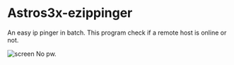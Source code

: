 # Astros3x-ezippinger
An easy ip pinger in batch. This program check if a remote host is online or not.

![screen](https://user-images.githubusercontent.com/87500882/209375495-f376914a-2ca5-4146-b8fe-55ecfa9b11ac.png)
No pw.
